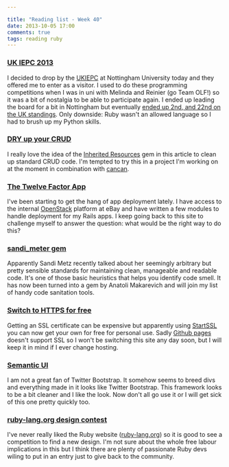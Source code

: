 ```yaml
---

title: "Reading list - Week 40"
date: 2013-10-05 17:00
comments: true
tags: reading ruby
---
```


### [UK IEPC 2013](http://github.com/ukiepc2013)

I decided to drop by the [UKIEPC](http://www.cs.nott.ac.uk/~mlw/ukiepc/2013/) at Nottingham University today and they offered me to enter as a visitor. I used to do these programming competitions when I was in uni with Melinda and Reinier (go Team OLF!) so it was a bit of nostalgia to be able to participate again. I ended up leading the board for a bit in Nottingham but eventually [ended up 2nd, and 22nd on the UK standings](https://ukiepc13.contest.scrool.se/standings/). Only downside: Ruby wasn't an allowed language so I had to brush up my Python skills.

### [DRY up your CRUD](https://www.petekeen.net/dry-your-rails-crud-with-simple-form-and-inherited-resources)

I really love the idea of the [Inherited Resources](https://github.com/josevalim/inherited_resources) gem in this article to clean up standard CRUD code. I'm tempted to try this in a project I'm working on at the moment in combination with [cancan](https://github.com/ryanb/cancan).

### [The Twelve Factor App](http://12factor.net/)

I've been starting to get the hang of app deployment lately. I have access to the internal [OpenStack](http://www.openstack.org/) platform at eBay and have written a few modules to handle deployment for my Rails apps. I keep going back to this site to challenge myself to answer the question: what would be the right way to do this?

### [sandi_meter gem](http://gistflow.com/posts/901-sandi_meter-tool-for-checking-sandi-metz-rules)

Apparently Sandi Metz recently talked about her seemingly arbitrary but pretty sensible standards for maintaining clean, manageable and readable code. It's one of those basic heuristics that helps you identify code smell. It has now been turned into a gem by Anatoli Makarevich and will join my list of handy code sanitation tools.

### [Switch to HTTPS for free](https://konklone.com/post/switch-to-https-now-for-free)

Getting an SSL certificate can be expensive but apparently using [StartSSL](https://www.startssl.com/) you can now get your own for free for personal use. Sadly [Github pages](http://pages.github.com/) doesn't support SSL so I won't be switching this site any day soon, but I will keep it in mind if I ever change hosting.

### [Semantic UI](http://semantic-ui.com/)

I am not a great fan of Twitter Bootstrap. It somehow seems to breed divs and everything made in it looks like Twitter Bootstrap. This framework looks to be a bit cleaner and I like the look. Now don't all go use it or I will get sick of this one pretty quickly too.

### [ruby-lang.org design contest](http://www.ruby.or.jp/en/news/20130924.html)

I've never really liked the Ruby website ([ruby-lang.org](http://rubylang.org)) so it is good to see a competition to find a new design. I'm not sure about the whole free labour implications in this but I think there are plenty of passionate Ruby devs wiling to put in an entry just to give back to the community.